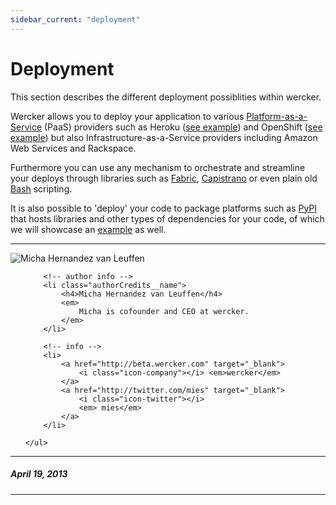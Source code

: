 ```yaml
---
sidebar_current: "deployment"
---
```


# Deployment

This section describes the different deployment possiblities within wercker.

Wercker allows you to deploy your application to various [Platform-as-a-Service](http://en.wikipedia.org/wiki/Platform_as_a_service) (PaaS) providers such as Heroku ([see example](/articles/deployment/heroku.html)) and OpenShift ([see example](/articles/deployment/openshift)) but also Infrastructure-as-a-Service providers including Amazon Web Services and Rackspace.

Furthermore you can use any mechanism to orchestrate and streamline your deploys through libraries such as [Fabric](http://fabfile.org), [Capistrano](https://github.com/capistrano/capistrano/wiki) or even plain old [Bash](http://www.gnu.org/software/bash/) scripting.

It is also possible to 'deploy' your code to package platforms such as [PyPI](http://pypi.python.org) that hosts libraries and other types of dependencies for your code, of which we will showcase an [example](/articles/deployment/pypi.html) as well.


-------

<div class="authorCredits">
    <span class="profile-picture">
        <img src="https://secure.gravatar.com/avatar/d4b19718f9748779d7cf18c6303dc17f?d=identicon&s=192" alt="Micha Hernandez van Leuffen"/>
    </span>
    <ul class="authorCredits">

        <!-- author info -->
        <li class="authorCredits__name">
            <h4>Micha Hernandez van Leuffen</h4>
            <em>
                Micha is cofounder and CEO at wercker.
            </em>
        </li>

        <!-- info -->
        <li>
            <a href="http://beta.wercker.com" target="_blank">
                <i class="icon-company"></i> <em>wercker</em>
            </a>
            <a href="http://twitter.com/mies" target="_blank">
                <i class="icon-twitter"></i>
                <em> mies</em>
            </a>
        </li>

    </ul>
</div>

-------
##### April 19, 2013
-------
